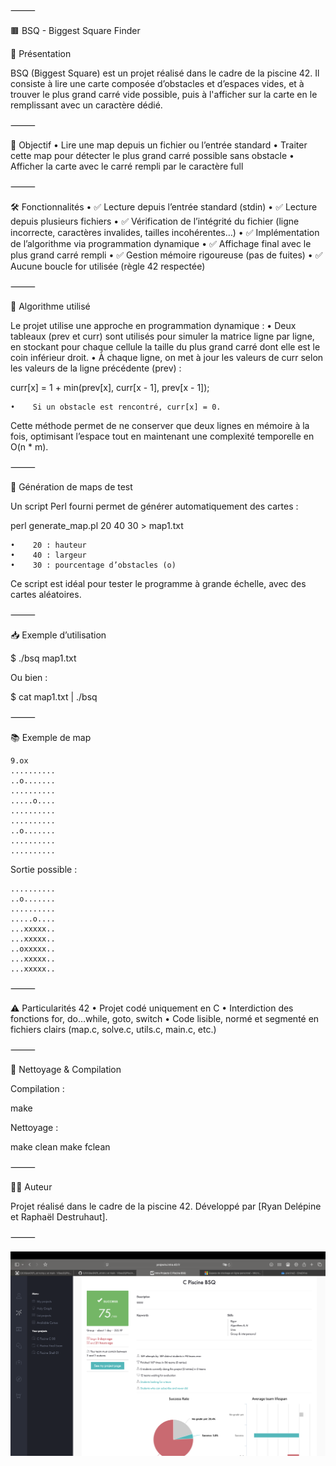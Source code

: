 ⸻

🟫 BSQ - Biggest Square Finder

📌 Présentation

BSQ (Biggest Square) est un projet réalisé dans le cadre de la piscine 42.
Il consiste à lire une carte composée d’obstacles et d’espaces vides, et à trouver le plus grand carré vide possible, puis à l'afficher sur la carte en le remplissant avec un caractère dédié.

⸻

🧠 Objectif
    •    Lire une map depuis un fichier ou l’entrée standard
    •    Traiter cette map pour détecter le plus grand carré possible sans obstacle
    •    Afficher la carte avec le carré rempli par le caractère full

⸻

🛠️ Fonctionnalités
    •    ✅ Lecture depuis l’entrée standard (stdin)
    •    ✅ Lecture depuis plusieurs fichiers
    •    ✅ Vérification de l’intégrité du fichier (ligne incorrecte, caractères invalides, tailles incohérentes…)
    •    ✅ Implémentation de l’algorithme via programmation dynamique
    •    ✅ Affichage final avec le plus grand carré rempli
    •    ✅ Gestion mémoire rigoureuse (pas de fuites)
    •    ✅ Aucune boucle for utilisée (règle 42 respectée)

⸻

🔎 Algorithme utilisé

Le projet utilise une approche en programmation dynamique :
    •    Deux tableaux (prev et curr) sont utilisés pour simuler la matrice ligne par ligne, en stockant pour chaque cellule la taille du plus grand carré dont elle est le coin inférieur droit.
    •    À chaque ligne, on met à jour les valeurs de curr selon les valeurs de la ligne précédente (prev) :

curr[x] = 1 + min(prev[x], curr[x - 1], prev[x - 1]);


    •    Si un obstacle est rencontré, curr[x] = 0.

Cette méthode permet de ne conserver que deux lignes en mémoire à la fois, optimisant l’espace tout en maintenant une complexité temporelle en O(n * m).

⸻

🧪 Génération de maps de test

Un script Perl fourni permet de générer automatiquement des cartes :

perl generate_map.pl 20 40 30 > map1.txt

    •    20 : hauteur
    •    40 : largeur
    •    30 : pourcentage d’obstacles (o)

Ce script est idéal pour tester le programme à grande échelle, avec des cartes aléatoires.

⸻

📥 Exemple d’utilisation

$ ./bsq map1.txt

Ou bien :

$ cat map1.txt | ./bsq


⸻

📚 Exemple de map

```
9.ox
..........
..o.......
..........
.....o....
..........
..........
..o.......
..........
..........
```

Sortie possible :

```
..........
..o.......
..........
.....o....
...xxxxx..
...xxxxx..
..oxxxxx..
...xxxxx..
...xxxxx..
```
⸻

⚠️ Particularités 42
    •    Projet codé uniquement en C
    •    Interdiction des fonctions for, do…while, goto, switch
    •    Code lisible, normé et segmenté en fichiers clairs (map.c, solve.c, utils.c, main.c, etc.)

⸻

🧹 Nettoyage & Compilation

Compilation :

make

Nettoyage :

make clean
make fclean


⸻

🧑‍💻 Auteur

Projet réalisé dans le cadre de la piscine 42.
Développé par [Ryan Delépine et Raphaël Destruhaut].

⸻



![Valid](https://github.com/Vibes33/Piscine-42/blob/main/BSQ(BiggestSQuare)/Images/Screenshot%202025-07-31%20at%2020.15.29.png)

